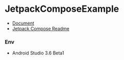 # JetpackComposeExample

- [Document](https://developer.android.com/jetpack/compose) 
- [Jetpack Compose Readme](https://android.googlesource.com/platform/frameworks/support/+/refs/heads/androidx-master-dev/ui/README.md)


### Env
- Android Studio 3.6 Beta1